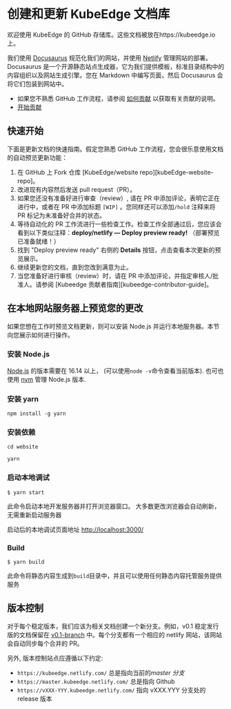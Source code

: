 # 创建和更新 KubeEdge 文档库

欢迎使用 KubeEdge 的 GitHub 存储库。这些文档被放在https://kubeedge.io上。

我们使用 [Docusaurus](https://docusaurus.io/) 规范化我们的网站，并使用 [Netlify](https://www.netlify.com/) 管理网站的部署。Docusaurus 是一个开源静态站点生成器，它为我们提供模板，标准目录结构中的内容组织以及网站生成引擎。您在 Markdown 中编写页面，然后 Docusaurus 会将它们包装到网站中。

- 如果您不熟悉 GitHub 工作流程，请参阅 [如何贡献](CONTRIBUTING.md) 以获取有关贡献的说明。
- [开始贡献](https://kubeedge.netlify.com/docs/about/contributing/)

## 快速开始

下面是更新文档的快速指南。假定您熟悉 GitHub 工作流程，您会很乐意使用文档的自动预览更新功能：

1. 在 GitHub 上 Fork 仓库 [KubeEdge/website repo][kubeEdge-website-repo]。
1. 改进现有内容然后发送 pull request（PR）。
1. 如果您还没有准备好进行审查（review）, 请在 PR 中添加评论，表明它正在进行中，或者在 PR 中添加标题 `[WIP]` 。您同样还可以添加`/hold` 注释来将 PR 标记为未准备好合并的状态。
1. 等待自动化的 PR 工作流进行一些检查工作。检查工作全部通过后，您应该会看到以下类似注释：**deploy/netlify — Deploy preview ready!** （部署预览已准备就绪！）
1. 找到 "Deploy preview ready" 右侧的 **Details** 按钮，点击查看本次更新的预览展示。
1. 继续更新您的文档，直到您改到满意为止。
1. 当您准备好进行审核（review）时，请在 PR 中添加评论，并指定审核人/批准人。请参阅
   [Kubeedge 贡献者指南][kubeedge-contributor-guide]。

## 在本地网站服务器上预览您的更改

如果您想在工作时预览文档更新，则可以安装 Node.js 并运行本地服务器。本节向您展示如何进行操作。

### 安装 Node.js

[Node.js](https://nodejs.org/en/download) 的版本需要在 16.14 以上， (可以使用`node -v`命令查看当前版本). 也可也使用 [nvm](https://github.com/nvm-sh/nvm) 管理 Node.js 版本.

### 安装 yarn

```
npm install -g yarn
```

### 安装依赖

```
cd website

yarn
```

### 启动本地调试

```
$ yarn start
```

此命令启动本地开发服务器并打开浏览器窗口。 大多数更改浏览器会自动刷新，无需重新启动服务器

启动后的本地调试页面地址 [http://localhost:3000/](http://localhost:3000/)

### Build

```
$ yarn build
```

此命令将静态内容生成到`build`目录中，并且可以使用任何静态内容托管服务提供服务

## 版本控制

对于每个稳定版本，我们应该为相关文档创建一个新分支。例如，v0.1 稳定发行版的文档保留在 [v0.1-branch](https://github.com/kubeedge/website/tree/v0.1-branch) 中。每个分支都有一个相应的 netlify 网站，该网站会自动同步每个合并的 PR。

另外, 版本控制站点应遵循以下约定:

- `https://kubeedge.netlify.com/` 总是指向当前的*master 分支*
- `https://master.kubeedge.netlify.com/` 总是指向 Github
- `https://vXXX-YYY.kubeedge.netlify.com/` 指向 vXXX.YYY 分支处的 release 版本
